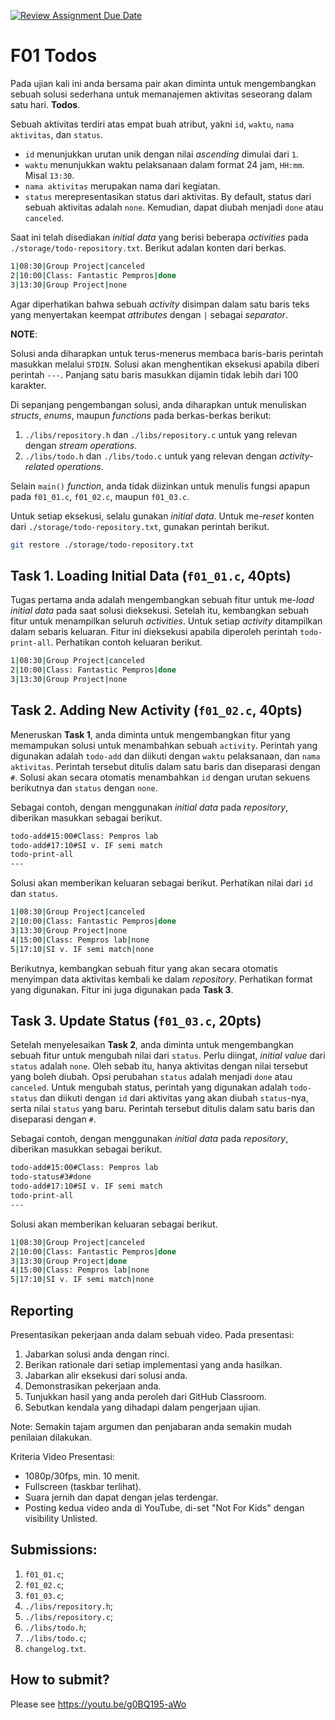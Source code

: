 [![Review Assignment Due Date](https://classroom.github.com/assets/deadline-readme-button-24ddc0f5d75046c5622901739e7c5dd533143b0c8e959d652212380cedb1ea36.svg)](https://classroom.github.com/a/mbbk4I8Z)
# F01 Todos

Pada ujian kali ini anda bersama pair akan diminta untuk mengembangkan sebuah solusi sederhana untuk memanajemen aktivitas seseorang dalam satu hari. **Todos**.

Sebuah aktivitas terdiri atas empat buah atribut, yakni `id`, `waktu`, `nama aktivitas`, dan `status`.
+ `id` menunjukkan urutan unik dengan nilai *ascending* dimulai dari `1`.
+ `waktu` menunjukkan waktu pelaksanaan dalam format 24 jam, `HH:mm`. Misal `13:30`.
+ `nama aktivitas` merupakan nama dari kegiatan.
+ `status` merepresentasikan status dari aktivitas. By default, status dari sebuah aktivitas adalah `none`. Kemudian, dapat diubah menjadi `done` atau `canceled`.

Saat ini telah disediakan *initial data* yang berisi beberapa *activities* pada `./storage/todo-repository.txt`. Berikut adalan konten dari berkas.

```bash
1|08:30|Group Project|canceled
2|10:00|Class: Fantastic Pempros|done
3|13:30|Group Project|none

```

Agar diperhatikan bahwa sebuah *activity* disimpan dalam satu baris teks yang menyertakan keempat *attributes* dengan `|` sebagai *separator*.

**NOTE**:

Solusi anda diharapkan untuk terus-menerus membaca baris-baris perintah masukkan melalui `STDIN`. Solusi akan menghentikan eksekusi apabila diberi perintah `---`. Panjang satu baris masukkan dijamin tidak lebih dari 100 karakter.

Di sepanjang pengembangan solusi, anda diharapkan untuk menuliskan *structs*, *enums*, maupun *functions* pada berkas-berkas berikut:
1. `./libs/repository.h` dan `./libs/repository.c` untuk yang relevan dengan *stream operations*.
2. `./libs/todo.h` dan `./libs/todo.c` untuk yang relevan dengan *activity-related operations*.

Selain `main()` *function*, anda tidak diizinkan untuk menulis fungsi apapun pada `f01_01.c`, `f01_02.c`, maupun `f01_03.c`.

Untuk setiap eksekusi, selalu gunakan *initial data*. Untuk me-*reset* konten dari `./storage/todo-repository.txt`, gunakan perintah berikut.

```bash
git restore ./storage/todo-repository.txt

```

## Task 1. Loading Initial Data (`f01_01.c`, 40pts)

Tugas pertama anda adalah mengembangkan sebuah fitur untuk me-*load* *initial data* pada saat solusi dieksekusi. Setelah itu, kembangkan sebuah fitur untuk menampilkan seluruh *activities*. Untuk setiap *activity* ditampilkan dalam sebaris keluaran. Fitur ini dieksekusi apabila diperoleh perintah `todo-print-all`. Perhatikan contoh keluaran berikut.

```bash
1|08:30|Group Project|canceled
2|10:00|Class: Fantastic Pempros|done
3|13:30|Group Project|none

```

## Task 2. Adding New Activity (`f01_02.c`, 40pts)

Meneruskan **Task 1**, anda diminta untuk mengembangkan fitur yang memampukan solusi untuk menambahkan sebuah `activity`. Perintah yang digunakan adalah `todo-add` dan diikuti dengan `waktu` pelaksanaan, dan `nama aktivitas`. Perintah tersebut ditulis dalam satu baris dan diseparasi dengan `#`. Solusi akan secara otomatis menambahkan `id` dengan urutan sekuens berikutnya dan `status` dengan `none`.

Sebagai contoh, dengan menggunakan *initial data* pada *repository*, diberikan masukkan sebagai berikut.

```bash
todo-add#15:00#Class: Pempros lab
todo-add#17:10#SI v. IF semi match
todo-print-all
---

```

Solusi akan memberikan keluaran sebagai berikut. Perhatikan nilai dari `id` dan `status`.

```bash
1|08:30|Group Project|canceled
2|10:00|Class: Fantastic Pempros|done
3|13:30|Group Project|none
4|15:00|Class: Pempros lab|none
5|17:10|SI v. IF semi match|none

```

Berikutnya, kembangkan sebuah fitur yang akan secara otomatis menyimpan data aktivitas kembali ke dalam *repository*. Perhatikan format yang digunakan. Fitur ini juga digunakan pada **Task 3**.

## Task 3. Update Status (`f01_03.c`, 20pts)

Setelah menyelesaikan **Task 2**, anda diminta untuk mengembangkan sebuah fitur untuk mengubah nilai dari `status`. Perlu diingat, *initial value* dari `status` adalah `none`. Oleh sebab itu, hanya aktivitas dengan nilai tersebut yang boleh diubah. Opsi perubahan `status` adalah menjadi `done` atau `canceled`. Untuk mengubah status, perintah yang digunakan adalah `todo-status` dan diikuti dengan `id` dari aktivitas yang akan diubah `status`-nya, serta nilai `status` yang baru. Perintah tersebut ditulis dalam satu baris dan diseparasi dengan `#`.

Sebagai contoh, dengan menggunakan *initial data* pada *repository*, diberikan masukkan sebagai berikut.

```bash
todo-add#15:00#Class: Pempros lab
todo-status#3#done
todo-add#17:10#SI v. IF semi match
todo-print-all
---

```

Solusi akan memberikan keluaran sebagai berikut.

```bash
1|08:30|Group Project|canceled
2|10:00|Class: Fantastic Pempros|done
3|13:30|Group Project|done
4|15:00|Class: Pempros lab|none
5|17:10|SI v. IF semi match|none

```

## Reporting
Presentasikan pekerjaan anda dalam sebuah video. Pada presentasi:
1. Jabarkan solusi anda dengan rinci.
2. Berikan rationale dari setiap implementasi yang anda hasilkan.
3. Jabarkan alir eksekusi dari solusi anda.
4. Demonstrasikan pekerjaan anda.
5. Tunjukkan hasil yang anda peroleh dari GitHub Classroom.
6. Sebutkan kendala yang dihadapi dalam pengerjaan ujian.

Note: Semakin tajam argumen dan penjabaran anda semakin mudah penilaian dilakukan.

Kriteria Video Presentasi:
+ 1080p/30fps, min. 10 menit.
+ Fullscreen (taskbar terlihat).
+ Suara jernih dan dapat dengan jelas terdengar.
+ Posting kedua video anda di YouTube, di-set "Not For Kids" dengan visibility Unlisted.

## Submissions:

1. `f01_01.c`;
2. `f01_02.c`;
3. `f01_03.c`;
4. `./libs/repository.h`;
5. `./libs/repository.c`;
6. `./libs/todo.h`;
7. `./libs/todo.c`;
8. `changelog.txt`.

## How to submit?
Please see https://youtu.be/g0BQ195-aWo
